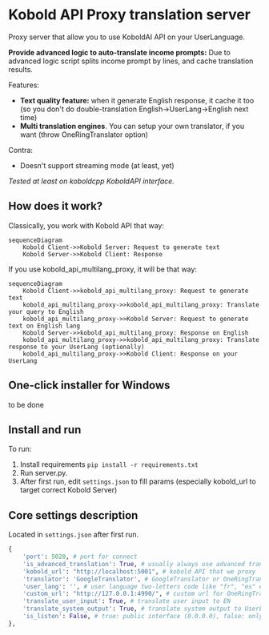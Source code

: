 # Kobold API Proxy translation server

Proxy server that allow you to use KoboldAI API on your UserLanguage.

**Provide advanced logic to auto-translate income prompts:**
Due to advanced logic script splits income prompt by lines, and cache translation results.
 
Features:
- **Text quality feature:** when it generate English response, it cache it too (so you don't do double-translation English->UserLang->English next time)
- **Multi translation engines**. You can setup your own translator, if you want (throw OneRingTranslator option)

Contra:
- Doesn't support streaming mode (at least, yet)

_Tested at least on koboldcpp KoboldAPI interface._

## How does it work?

Classically, you work with Kobold API that way:
```mermaid
sequenceDiagram
    Kobold Client->>Kobold Server: Request to generate text
    Kobold Server->>Kobold Client: Response
```

If you use kobold_api_multilang_proxy, it will be that way:
```mermaid
sequenceDiagram
    Kobold Client->>kobold_api_multilang_proxy: Request to generate text
    kobold_api_multilang_proxy->>kobold_api_multilang_proxy: Translate your query to English
    kobold_api_multilang_proxy->>Kobold Server: Request to generate text on English lang
    Kobold Server->>kobold_api_multilang_proxy: Response on English
    kobold_api_multilang_proxy->>kobold_api_multilang_proxy: Translate response to your UserLang (optionally)
    kobold_api_multilang_proxy->>Kobold Client: Response on your UserLang
```

## One-click installer for Windows

to be done

## Install and run

To run: 
1. Install requirements ```pip install -r requirements.txt```
2. Run server.py.
3. After first run, edit `settings.json` to fill params (especially kobold_url to target correct Kobold Server)

## Core settings description

Located in `settings.json` after first run.

```python
{
    'port': 5020, # port for connect
    'is_advanced_translation': True, # usually always use advanced translation
    'kobold_url': "http://localhost:5001", # kobold API that we proxy
    'translator': 'GoogleTranslator', # GoogleTranslator or OneRingTranslator.
    'user_lang': '', # user language two-letters code like "fr", "es" etc.
    'custom_url': "http://127.0.0.1:4990/", # custom url for OneRingTranslator server
    'translate_user_input': True, # translate user input to EN
    'translate_system_output': True, # translate system output to UserLang
    'is_listen': False, # true: public interface (0.0.0.0), false: only local interface (localhost, 127.0.0.1)
},
```

